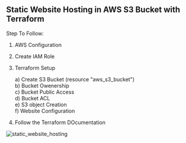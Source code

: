 ## Static Website Hosting in AWS S3 Bucket with Terraform

Step To Follow:

1. AWS Configuration
2. Create IAM Role  
3. Terraform Setup
   
   a) Create S3 Bucket (resource "aws_s3_bucket")   
   b) Bucket Owenership   
   c) Bucket Public Access   
   d) Bucket ACL   
   e) S3 object Creation   
   f) Website Configuration
   
4. Follow the Terraform DOcumentation   



![static_website_hosting](https://github.com/soumen321/terraform/assets/2536037/b594b7b7-89c1-402b-aa26-28eb0ce9bc21)
